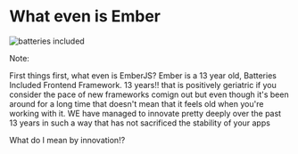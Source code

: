 # What even is Ember

![batteries included](/ember-build.svg)

Note:

First things first, what even is EmberJS? Ember is a 13 year old, Batteries Included Frontend Framework. 13 years!! that is positively geriatric if you consider the pace of new frameworks comign out but even though it's been around for a long time that doesn't mean that it feels old when you're working with it. WE have managed to innovate pretty deeply over the past 13 years in such a way that has not sacrificed the stability of your apps

What do I mean by innovation!?